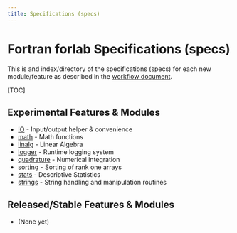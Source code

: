 ```yaml
---
title: Specifications (specs)
---
```


# Fortran forlab Specifications (specs)

This is and index/directory of the specifications (specs) for each new module/feature as described in the
[workflow document](../Workflow.html).

[TOC]

## Experimental Features & Modules

 - [IO](./forlab_io.html) - Input/output helper & convenience
 - [math](./forlab_math.html) - Math functions
 - [linalg](./forlab_linalg.html) - Linear Algebra
 - [logger](./forlab_logger.html) - Runtime logging system
 - [quadrature](./forlab_quadrature.html) - Numerical integration
 - [sorting](./forlab_sorting.html) - Sorting of rank one arrays
 - [stats](./forlab_stats.html) - Descriptive Statistics
 - [strings](./forlab_strings.html) - String handling and manipulation routines

## Released/Stable Features & Modules

 - (None yet)
